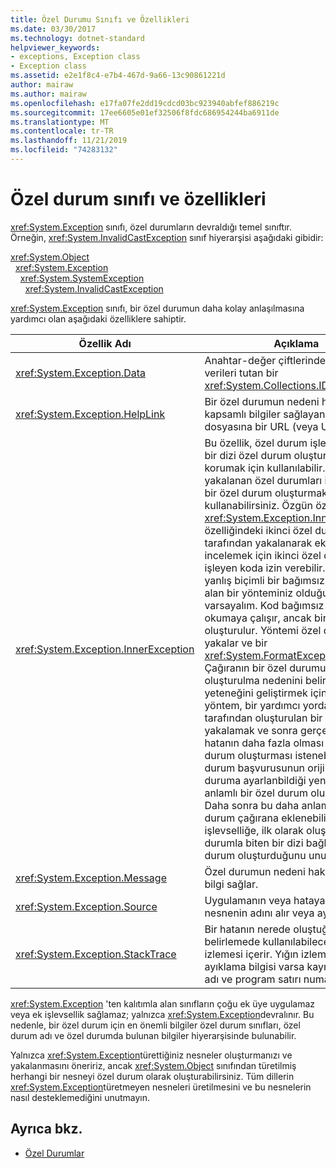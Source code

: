```yaml
---
title: Özel Durumu Sınıfı ve Özellikleri
ms.date: 03/30/2017
ms.technology: dotnet-standard
helpviewer_keywords:
- exceptions, Exception class
- Exception class
ms.assetid: e2e1f8c4-e7b4-467d-9a66-13c90861221d
author: mairaw
ms.author: mairaw
ms.openlocfilehash: e17fa07fe2dd19cdcd03bc923940abfef886219c
ms.sourcegitcommit: 17ee6605e01ef32506f8fdc686954244ba6911de
ms.translationtype: MT
ms.contentlocale: tr-TR
ms.lasthandoff: 11/21/2019
ms.locfileid: "74283132"
---
```

# <a name="exception-class-and-properties"></a>Özel durum sınıfı ve özellikleri

<xref:System.Exception> sınıfı, özel durumların devraldığı temel sınıftır. Örneğin, <xref:System.InvalidCastException> sınıf hiyerarşisi aşağıdaki gibidir:

<xref:System.Object>\
&nbsp;&nbsp;<xref:System.Exception>\
&nbsp;&nbsp;&nbsp;&nbsp;<xref:System.SystemException>\
&nbsp;&nbsp;&nbsp;&nbsp;&nbsp;&nbsp;<xref:System.InvalidCastException>

<xref:System.Exception> sınıfı, bir özel durumun daha kolay anlaşılmasına yardımcı olan aşağıdaki özelliklere sahiptir.

| Özellik Adı | Açıklama |
| ------------- | ----------- |
| <xref:System.Exception.Data> | Anahtar-değer çiftlerinde rastgele verileri tutan bir <xref:System.Collections.IDictionary>. |
| <xref:System.Exception.HelpLink> | Bir özel durumun nedeni hakkında kapsamlı bilgiler sağlayan bir yardım dosyasına bir URL (veya URN) tutabilir. |
| <xref:System.Exception.InnerException> | Bu özellik, özel durum işleme sırasında bir dizi özel durum oluşturmak ve korumak için kullanılabilir. Daha önce yakalanan özel durumları içeren yeni bir özel durum oluşturmak için bunu kullanabilirsiniz. Özgün özel durum, <xref:System.Exception.InnerException> özelliğindeki ikinci özel durum tarafından yakalanarak ek bilgileri incelemek için ikinci özel durumu işleyen koda izin verebilir. Örneğin, yanlış biçimli bir bağımsız değişken alan bir yönteminiz olduğunu varsayalım.  Kod bağımsız değişkenini okumaya çalışır, ancak bir özel durum oluşturulur. Yöntemi özel durumu yakalar ve bir <xref:System.FormatException>oluşturur. Çağıranın bir özel durumun oluşturulma nedenini belirleme yeteneğini geliştirmek için bazen bir yöntem, bir yardımcı yordam tarafından oluşturulan bir özel durumu yakalamak ve sonra gerçekleşen hatanın daha fazla olması için bir özel durum oluşturması istenebilir. İç özel durum başvurusunun orijinal özel duruma ayarlanbildiği yeni ve daha anlamlı bir özel durum oluşturulabilir. Daha sonra bu daha anlamlı bir özel durum çağırana eklenebilir. Bu işlevselliğe, ilk olarak oluşturulan özel durumla biten bir dizi bağlantılı özel durum oluşturduğunu unutmayın. |
| <xref:System.Exception.Message> | Özel durumun nedeni hakkında ayrıntılı bilgi sağlar.
| <xref:System.Exception.Source> | Uygulamanın veya hataya neden olan nesnenin adını alır veya ayarlar. |
| <xref:System.Exception.StackTrace>| Bir hatanın nerede oluştuğunu belirlemede kullanılabilecek bir yığın izlemesi içerir. Yığın izlemesi, hata ayıklama bilgisi varsa kaynak dosya adı ve program satırı numarasını içerir. |

<xref:System.Exception> 'ten kalıtımla alan sınıfların çoğu ek üye uygulamaz veya ek işlevsellik sağlamaz; yalnızca <xref:System.Exception>devralınır. Bu nedenle, bir özel durum için en önemli bilgiler özel durum sınıfları, özel durum adı ve özel durumda bulunan bilgiler hiyerarşisinde bulunabilir.

Yalnızca <xref:System.Exception>türettiğiniz nesneler oluşturmanızı ve yakalanmasını öneririz, ancak <xref:System.Object> sınıfından türetilmiş herhangi bir nesneyi özel durum olarak oluşturabilirsiniz. Tüm dillerin <xref:System.Exception>türetmeyen nesneleri üretilmesini ve bu nesnelerin nasıl desteklemediğini unutmayın.
  
## <a name="see-also"></a>Ayrıca bkz.

- [Özel Durumlar](index.md)
